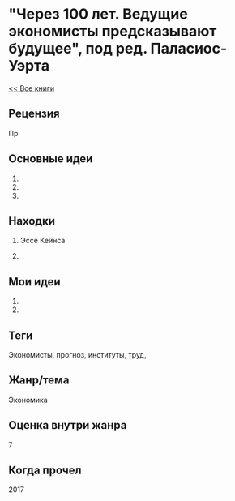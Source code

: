# "Через 100 лет. Ведущие экономисты предсказывают будущее", под ред. Паласиос-Уэрта

[<< Все книги](../README.md)

## Рецензия

Пр


## Основные идеи

1. 

2.

3. 


## Находки

1. Эссе Кейнса 

2.


## Мои идеи

1.

2.


## Теги

Экономисты, прогноз, институты, труд, 

## Жанр/тема

Экономика

## Оценка внутри жанра

7

## Когда прочел

2017